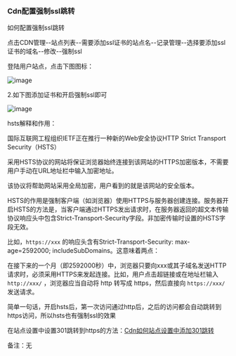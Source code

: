 ### Cdn配置强制ssl跳转

如何配置强制ssl跳转

点击CDN管理--站点列表--需要添加ssl证书的站点名--记录管理--选择要添加ssl证书的域名--修改--强制ssl

登陆用户站点，点击下图图标：

![image](https://user-images.githubusercontent.com/90588289/135227802-add4dbdf-a39e-4555-8923-e6b515621da0.png)

2.如下图添加证书和开启强制ssl即可

![image](https://user-images.githubusercontent.com/90959714/137093291-f2acc0f8-42be-42c5-9547-a284b4c6c72e.png)

hsts解释和作用：

国际互联网工程组织IETF正在推行一种新的Web安全协议HTTP Strict Transport Security（HSTS）

采用HSTS协议的网站将保证浏览器始终连接到该网站的HTTPS加密版本，不需要用户手动在URL地址栏中输入加密地址。

该协议将帮助网站采用全局加密，用户看到的就是该网站的安全版本。

HSTS的作用是强制客户端（如浏览器）使用HTTPS与服务器创建连接。服务器开启HSTS的方法是，当客户端通过HTTPS发出请求时，在服务器返回的超文本传输协议响应头中包含Strict-Transport-Security字段。非加密传输时设置的HSTS字段无效。

比如，```https://xxx``` 的响应头含有Strict-Transport-Security: max-age=2592000; includeSubDomains。这意味着两点：

在接下来的一个月（即2592000秒）中，浏览器只要向xxx或其子域名发送HTTP请求时，必须采用HTTPS来发起连接。比如，用户点击超链接或在地址栏输入 ```http://xxx/``` ，浏览器应当自动将 http 转写成 https，然后直接向 ```https://xxx/``` 发送请求。

简单一句话，开启hsts后，第一次访问通过http后，之后的访问都会自动跳转到https访问，所以hsts也有强制ssl的效果

在站点设置中设置301跳转到https的方法：[Cdn如何站点设置中添加301跳转](/SharkCdnDoc/CDN管理/站点列表/Cdn如何站点设置中添加301跳转.md)

备注：无
